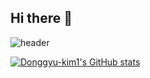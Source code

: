 ## Hi there 👋

![header](https://capsule-render.vercel.app/api?type=waving&color=gradient&height=120&animation=fadeIn&section=footer&text=🚗🚘🚛&fontAlign=70)

[![Donggyu-kim1's GitHub stats](https://github-readme-stats.vercel.app/api?username=Donggyu-Kim1)](https://github.com/anuraghazra/github-readme-stats)


